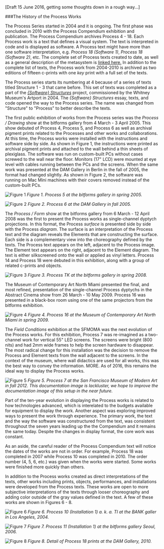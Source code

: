 [Draft 15 June 2016, getting some thoughts down in a rough way...]

###The History of the Process Works

The Process Series started in 2004 and it is ongoing. The first phase was concluded in 2010 with the Process Compendium exhibition and publication. The Process Compendium archives Process 4 - 18. Each Process work is a text that defines a visual system. The text is interpreted in code and is displayed as software. A Process text might have more than one software interpretation, e.g. _Process 18 (Software 1)_, _Process 18 (Software 2)_, etc. The complete set of Process texts created to date, as well as a general description of the metasystem is [linked here.](./ProcessCompendium.md) In addition to the complete list of texts, the Process work from 2004-2010 is archived as two editions of fifteen c-prints with one _key_ print with a full set of the texts. 

The Process series starts its numbering at 4 because of a series of texts titled Structure 1 - 3 that came before. This set of texts was completed as a part of the [_{Software} Structures_](http://artport.whitney.org/commissions/softwarestructures/) project, commissioned by the Whitney Museum's Artport in 2004. The _{Software} Structures_ essay, texts, and code opened the way to the Process series. The name was changed from "Structure" to "Process" to better describe the texts. 

The first public exhibition of works from the Process series was the _Process / Drawing_ show at the bitforms gallery from 4 March - 3 April 2005. This show debuted of Process 4, Process 5, and Process 6 as well as archival pigment prints related to the Processes and other works and collaborations. At this time, the Process works were installed with the instructions and software side by side. As shown in Figure 1, the instructions were printed as archival pigment prints and attached to the wall behind a thin sheets of plexiglass. The software was run on custom-built PCs without cases screwed to the wall near the floor. Monitors (17" LCD) were mounted at eye level with cables running between the PCs and the screens. When the same work was presented at the DAM Gallery in Berlin in the fall of 2005, the format had changed slightly. As shown in Figure 2, the software was running on Mac Mini machines with their covers removed instead of the custom-built PCs. 

![Figure 1](https://github.com/REAS/studio/blob/master/images/process-history/2005-bitforms.jpg "Figure 1")
_Figure 1. Process 5 at the bitforms gallery in spring 2005._

![Figure 2](https://github.com/REAS/studio/blob/master/images/process-history/2005-DAM.jpg "Figure 2")
_Figure 2. Process 6 at the DAM Gallery in fall 2005._

The _Process / Form_ show at the bitforms gallery from 6 March - 12 April 2008 was the first to present the Process works as single-channel dyptych projections. In this format, the Process _surface_ is presented side by side with the Process _diagram_. The surface is an interpretation of the Process text and the diagram reveals the Elements that are constructing the surface. Each side is a complementary view into the choreography defined by the texts. The Process text appears on the left, adjacent to the Process image. The Element text appears on the right, adjacent to the Element diagram. The text is either silkscreened onto the wall or applied as vinyl letters. Process 14 and Process 18 were debuted in this exhibition, along with a group of related c-prints and objects. 

![Figure 3](https://github.com/REAS/studio/blob/master/images/process-history/2008-bitforms.jpg "Figure 3")
_Figure 3. _Process TK_ at the bitforms gallery in spring 2008._

The Museum of Contemporary Art North Miami presented the final, and most refined, presentation of the single-channel Process dyptychs in the Abstract Cinema show from 26 March - 10 May 2009. Process 16 was presented in a black-box room using one of the same projectors from the bitforms exhibition. 

![Figure 4](https://github.com/REAS/studio/blob/master/images/process-history/2009-miami.jpg "Figure 4")
_Figure 4. _Process 16_ at the Museum of Contemporary Art North Miami in spring 2009._

The _Field Conditions_ exhibition at the SFMOMA was the next evolution of the Process works. For this exhibition, Process 7 was re-imagined as a two-channel work for vertical 55" LED screens. The screens were bright (800 nits) and had 2mm wide frames to help the screen hardware to disappear. The most radical change for this installation was the decision to remove the Process and Element texts from the wall adjacent to the screens. In the context of the museum, where wall didactics are used for all works, this was the best way to convey the information. MORE. As of 2016, this remains the ideal way to display the Process works.

![Figure 5](https://github.com/REAS/studio/blob/master/images/process-history/2009-miami.jpg "Figure 5")
_Figure 5. _Process 7_ at the San Francisco Museum of Modern Art in fall 2012. This documentation image is lackluster, we hope to improve the documentation image of this setup in the near future._

Part of the ten-year evolution in displaying the Process works is related to how technologies advanced, which is interelated to the budgets available for equipment to display the work. Another aspect was exploring improved ways to present the work through experience. The primary work, the text and the way the software was constructured from the text, was consistent throughout the seven years leading up the the Compendium and it remains the same today. Despite the changes in display format, the core work was constant.

As an aside, the careful reader of the Process Compendium text will notice the dates of the works are not in order. For example, Process 18 was completed in 2007 while Process 10 was completed in 2010. The order number (4, 5, 6, etc.) was given when the works were started. Some works were finished more quickly than others.

In addition to the Process works created as direct interpretations of the texts, other works including prints, objects, performances, and installations were developed from the Process texts. These works are open to more subjective interpretations of the texts through looser choreography and adding color outside of the gray values defined in the text. A few of these works are shown in Figures 6 - 8.

![Figure 6](https://github.com/REAS/studio/blob/master/images/process-history/2004-bank.jpg "Figure 6")
_Figure 6. _Process 10 (Installation 1)_ a. k. a. _TI_ at the BANK galler in Los Angeles, 2004._

![Figure 7](https://github.com/REAS/studio/blob/master/images/process-history/2006-seoul.jpg "Figure 7")
_Figure 7. _Process 11 (Installation 1)_ at the bitforms gallery Seoul, 2006._

![Figure 8](https://github.com/REAS/studio/blob/master/images/process-history/2010-DAM.jpg "Figure 8")
_Figure 8. Detail of _Process 18_ prints at the DAM Gallery, 2010._


